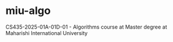 # miu-algo
CS435-2025-01A-01D-01 - Algorithms course at Master degree at Maharishi International University
